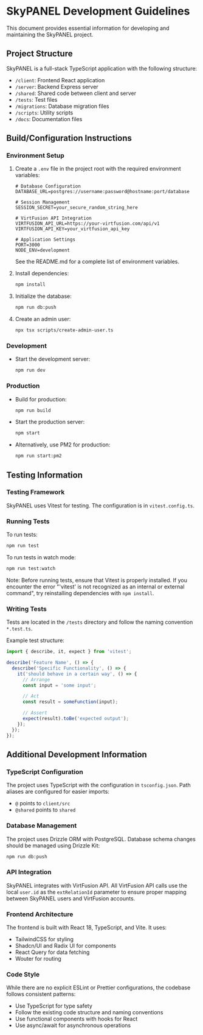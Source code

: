 # SkyPANEL Development Guidelines

This document provides essential information for developing and maintaining the SkyPANEL project.

## Project Structure

SkyPANEL is a full-stack TypeScript application with the following structure:

- `/client`: Frontend React application
- `/server`: Backend Express server
- `/shared`: Shared code between client and server
- `/tests`: Test files
- `/migrations`: Database migration files
- `/scripts`: Utility scripts
- `/docs`: Documentation files

## Build/Configuration Instructions

### Environment Setup

1. Create a `.env` file in the project root with the required environment variables:
   ```
   # Database Configuration
   DATABASE_URL=postgres://username:password@hostname:port/database

   # Session Management
   SESSION_SECRET=your_secure_random_string_here

   # VirtFusion API Integration
   VIRTFUSION_API_URL=https://your-virtfusion.com/api/v1
   VIRTFUSION_API_KEY=your_virtfusion_api_key

   # Application Settings
   PORT=3000
   NODE_ENV=development
   ```

   See the README.md for a complete list of environment variables.

2. Install dependencies:
   ```bash
   npm install
   ```

3. Initialize the database:
   ```bash
   npm run db:push
   ```

4. Create an admin user:
   ```bash
   npx tsx scripts/create-admin-user.ts
   ```

### Development

- Start the development server:
  ```bash
  npm run dev
  ```

### Production

- Build for production:
  ```bash
  npm run build
  ```

- Start the production server:
  ```bash
  npm start
  ```

- Alternatively, use PM2 for production:
  ```bash
  npm run start:pm2
  ```

## Testing Information

### Testing Framework

SkyPANEL uses Vitest for testing. The configuration is in `vitest.config.ts`.

### Running Tests

To run tests:
```bash
npm run test
```

To run tests in watch mode:
```bash
npm run test:watch
```

Note: Before running tests, ensure that Vitest is properly installed. If you encounter the error "'vitest' is not recognized as an internal or external command", try reinstalling dependencies with `npm install`.

### Writing Tests

Tests are located in the `/tests` directory and follow the naming convention `*.test.ts`.

Example test structure:
```typescript
import { describe, it, expect } from 'vitest';

describe('Feature Name', () => {
  describe('Specific Functionality', () => {
    it('should behave in a certain way', () => {
      // Arrange
      const input = 'some input';

      // Act
      const result = someFunction(input);

      // Assert
      expect(result).toBe('expected output');
    });
  });
});
```

## Additional Development Information

### TypeScript Configuration

The project uses TypeScript with the configuration in `tsconfig.json`. Path aliases are configured for easier imports:
- `@` points to `client/src`
- `@shared` points to `shared`

### Database Management

The project uses Drizzle ORM with PostgreSQL. Database schema changes should be managed using Drizzle Kit:

```bash
npm run db:push
```

### API Integration

SkyPANEL integrates with VirtFusion API. All VirtFusion API calls use the local `user.id` as the `extRelationId` parameter to ensure proper mapping between SkyPANEL users and VirtFusion accounts.

### Frontend Architecture

The frontend is built with React 18, TypeScript, and Vite. It uses:
- TailwindCSS for styling
- Shadcn/UI and Radix UI for components
- React Query for data fetching
- Wouter for routing

### Code Style

While there are no explicit ESLint or Prettier configurations, the codebase follows consistent patterns:
- Use TypeScript for type safety
- Follow the existing code structure and naming conventions
- Use functional components with hooks for React
- Use async/await for asynchronous operations
